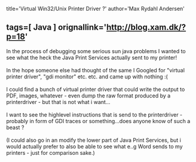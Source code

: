 title='Virtual Win32/Unix Printer Driver ?'
author='Max Rydahl Andersen'

tags=[ Java ]
orignallink='http://blog.xam.dk/?p=18'
---
<div><p>In the process of debugging some serious sun java problems I wanted to see what the heck the Java Print Services actually sent to my printer! <br><br>
In the hope someone else had thought of the same I Googled for "virtual printer driver", "gdi monitor" etc. etc. and came up with nothing :(<br><br>
I could find a bunch of virtual printer driver that could write the output to PDF, images, whatever - even dump the raw format produced by a printerdriver - but that is not what i want...<br><br>
I want to see the highlevel instructions that is send to the printerdriver - probably in form of GDI traces or something...does anyone know of such a beast ?  <br><br>
(I could also go in an modify the lower part of Java Print Services, but i would actually prefer to also be able to see what e..g Word sends to my printers - just for comparison sake.)</p></div>
